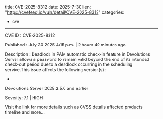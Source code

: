  
title: CVE-2025-8312
date: 2025-7-30
lien: "https://cvefeed.io/vuln/detail/CVE-2025-8312"
categories:
  - cve
---

CVE ID : CVE-2025-8312

Published :  July 30
2025
4:15 p.m. | 2 hours
49 minutes ago

Description : Deadlock in PAM automatic check-in feature in Devolutions Server allows a password to remain valid beyond the end of its intended check-out period due to a deadlock occurring in the scheduling service.This issue affects the following version(s) :

  *  
Devolutions Server 2025.2.5.0 and earlier

Severity: 7.1 | HIGH

Visit the link for more details
such as CVSS details
affected products
timeline
and more...
